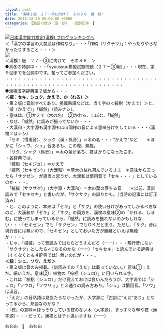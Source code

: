 ```yaml
---
layout: post
title: "漢検１級　２７－③に向けて　その８８　槭　棕"
date: 2015-12-29 00:00:00 +0900
categories: [熟語の読み（音・訓）　－個別記事－]
---
```


[![](/syuusyuu9701/assets/images/漢検１級-２７－③に向けて-その８８-槭-棕-br_c_3028_1.gif)](http://blog.with2.net/link.php?1659096:3028 "日本漢字能力検定(漢検) ブログランキングへ")[日本漢字能力検定(漢検) ブログランキングへ](http://blog.with2.net/link.php?1659096:3028)  
＜「漢字の学習の大禁忌は作輟なり」・・・「作輟（サクテツ）」：やったりやらなかったりすること・・・＞  
![](/syuusyuu9701/assets/images/漢検１級-２７－③に向けて-その８８-槭-棕-b24a9d04c68a3af448e8dea948e9deec.jpg)  
＜漢検１級　２７－③に向けて　その８８　＞  
●真冬の特訓中・・・「syuusyuu模擬試験問題（２７ー③用）」・・・現在、第９回までを公開中です。奮ってご参加ください。  
・・・・・・・・・・・・・・・・・・・・・・・・・・・・・・・・・・・・・・・・・・・・・・・・・・・・・・・・・・・・・・・・  
●漢検漢字辞典第２版から・・・  
**＜槭：セキ、シュク、かえで、か（れる）＞**  
・第２版に音訓すべてあり。掲載熟語などは、当て字の＜槭樹（かえで）＞と、「槭（かえで）」「槭然」（読みナシ）。  
・意味は、①かえで（木の名）　②かれる、しぼむ、「槭然」  
・なぜ、「槭然」に読みが振ってないか・・・  
・大漢和・大字源も漢字源もほぼ同様の音による意味分けをしている・・・（漢検２はナシ）  
　「セキ（慣用音）、シュク（漢・呉音）」＝木の名・・・“かえで”など　　＊ほかに「シュウ、シュ」音あるも、この際、無視。  
　「サク、シャク（呉音）」＝木の葉が落ち、枝ばかりになったさま。  
・各辞典では、  
　「槭樹（セキジュ）」＝かえで　  
　「槭然（セキゼン）」（大漢和）＝草木の枯れ凋んでいるさま　＊意味から云ったら「サクゼン」が適当と思うが、大漢和は慣用音で「セキ・・・」としているのか・・・。  
　「槭槭（サクサク）」（大字源・大漢和）＝木の葉の落ちる音　　＊以前、音訓読みで「セキセキ」と書いたが、「サクサク」の誤りかも。（当時の記事には訂正済み）  
・と、このように、本来は「セキ」と「サク」の使い分けがあってしかるべきなのに、大漢和が「セキ」と「サク」の両方を、漢検の意味②の「かれる、しぼむ」に使ってしまっているから、「槭然」に読みを振れないのかもしれない・・・「セキゼン」でも「サクゼン」でもＯＫだと思う。ただし、「サク」音は現行音には無いので、「セキゼン」としておいた方が無難といえば無難か・・・。  
・じゃ、「槭槭」って音読みで出たらどうすんだろ（ーー）・・・現行音にない「サクサク」としたら×になるのかな（ーー）「セキセキ」と読んでいる辞典は（すくなくとも４辞典では）無いのだが・・・。  
**＜棕：シュ、ソウ、えだ＞**  
・第２版は音のみ掲載。（訓読みでの「えだ」は載っていない。）意味①：えだ。細いえだ。意味②：植物の「棕梠（シュロ）」に用いられる字。  
・これは「棕梠（シュロ）」だけ覚えておけば良いんだろうが、大字源では「シュロ」「ソウロ」「ソウリョ」と３通りの読み方あり。「シュ」は慣用音。「ソウ」は漢音。  
・「えだ」の音熟語は見当たらなかったが、大字源に「古訓に“えだ”あり」となってるから、邦語なのかな？  
・「棕」の意味＝ほっそりしている枝のない木（大字源）、まっすぐな幹や枝（漢字源）・・・だって。漢検とはチト違いますね（ーー）  
  
👍👍👍　🐑　👍👍👍  